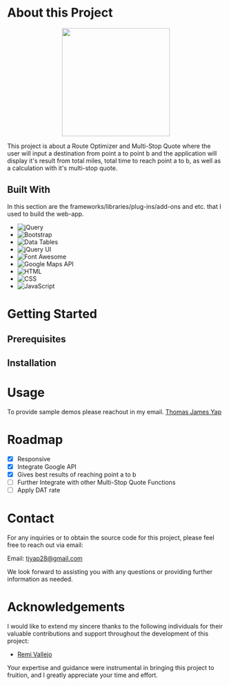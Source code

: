 # About this Project

<div align="center">
    <img src="https://github.com/user-attachments/assets/a78d4f57-58a1-4d66-a965-e2becd0942eb" width="250" height="250" />
</div>

This project is about a Route Optimizer and Multi-Stop Quote where the user will input a destination from point a to point b and the application will display it's result from total miles, total time to reach point a to b, as well as a calculation with it's multi-stop quote.


## Built With
In this section are the frameworks/libraries/plug-ins/add-ons and etc. that I used to build the web-app.

- ![jQuery](https://img.shields.io/badge/jQuery-0769AD?style=for-the-badge&logo=jquery&logoColor=white)
- ![Bootstrap](https://img.shields.io/badge/Bootstrap-563D7C?style=for-the-badge&logo=bootstrap&logoColor=white)
- ![Data Tables](https://img.shields.io/badge/Data%20Tables-336791?style=for-the-badge&logo=datatables&logoColor=white)
- ![jQuery UI](https://img.shields.io/badge/jQuery%20UI-0073AA?style=for-the-badge&logo=jquery&logoColor=white)
- ![Font Awesome](https://img.shields.io/badge/Font%20Awesome-339AF0?style=for-the-badge&logo=fontawesome&logoColor=white)
- ![Google Maps API](https://img.shields.io/badge/Google%20Maps%20API-4285F4?style=for-the-badge&logo=googlemaps&logoColor=white)
- ![HTML](https://img.shields.io/badge/HTML5-E34F26?style=for-the-badge&logo=html5&logoColor=white)
- ![CSS](https://img.shields.io/badge/CSS3-1572B6?style=for-the-badge&logo=css3&logoColor=white)
- ![JavaScript](https://img.shields.io/badge/JavaScript-F7DF1E?style=for-the-badge&logo=javascript&logoColor=black)

# Getting Started
## Prerequisites
## Installation

# Usage
To provide sample demos please reachout in my email. [Thomas James Yap](tjyap28@gmail.com)

# Roadmap
- [x] Responsive
- [x] Integrate Google API
- [x] Gives best results of reaching point a to b
- [ ] Further Integrate with other Multi-Stop Quote Functions
- [ ] Apply DAT rate

# Contact
For any inquiries or to obtain the source code for this project, please feel free to reach out via email:

Email: tjyap28@gmail.com

We look forward to assisting you with any questions or providing further information as needed.

# Acknowledgements
I would like to extend my sincere thanks to the following individuals for their valuable contributions and support throughout the development of this project:

- [Remi Vallejo](https://github.com/remrem-2022)

Your expertise and guidance were instrumental in bringing this project to fruition, and I greatly appreciate your time and effort.



